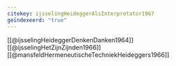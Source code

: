 ```yaml
---
citekey: ijsselingHeideggerAlsInterpretator1967
geïndexeerd: "true"
---
```

[[@ijsselingHeideggerDenkenDanken1964]]
[[@ijsselingHetZijnZijnden1966]]
[[@mansfeldHermeneutischeTechniekHeideggers1966]]
